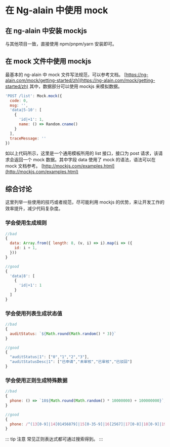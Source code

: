 # 在 Ng-alain 中使用 mock

## 在 ng-alain 中安装 mockjs

与其他项目一致，直接使用 npm/pnpm/yarn 安装即可。

## 在 mock 文件中使用 mockjs

最基本的 ng-alain 中 mock 文件写法规范，可以参考文档。
[https://ng-alain.com/mock/getting-started/zh](https://ng-alain.com/mock/getting-started/zh)
其中，数据部分可以使用 mockjs 来模拟数据。

```javascript
'POST /list': Mock.mock({
  code: 0,
  msg: '',
  'data|5-10': [
    {
      'id|+1': 1,
      name: () => Random.cname()
    }
  ],
  traceMessage: ''
})
```

如以上代码所示，这里是一个通用模板所用的 list 接口，接口为 post 请求，该请求会返回一个 mock 数据。其中字段 data 使用了 mock 的语法，语法可以在 mock 文档参考。
[http://mockjs.com/examples.html](http://mockjs.com/examples.html)

## 综合讨论

这里列举一些使用的技巧或者规范，尽可能利用 mockjs 的优势，来让开发工作的效率提升，减少代码复杂度。

### 学会使用生成规则

```javascript
//bad
{
  data: Array.from({ length: 8, (v, i) => i).map(i => ({
    id: i + 1,
  }))
}

//good
{
  'data|8': [
    {
      'id|+1': 1
    }
  ]
}
```

### 学会使用列表生成状态值

```javascript
//bad
{
  auditStatus: `${Math.round(Math.random() * 3)}`
}

//good
{
  "auditStatus|1": ["0","1","2","3"],
  "auditStatusDesc|1": ["已申请","未审核","已审核","已驳回"]
}
```

### 学会使用正则生成特殊数据

```javascript
//bad
{
  phone: () => `18${Math.round(Math.random() * 10000000) + 100000000}`;
}

//good
{
  phone: /^(13[0-9]|14[01456879]|15[0-35-9]|16[2567]|17[0-8]|18[0-9]|19[0-35-9])\d{8}$/;
}
```

::: tip 注意
常见正则表达式都可通过搜索得到。
:::
